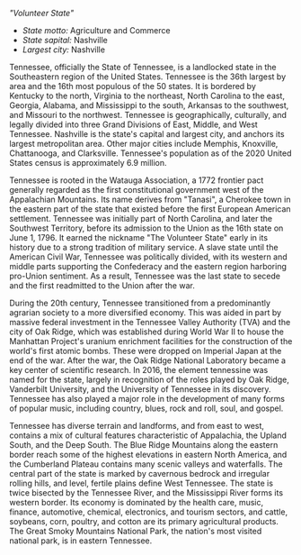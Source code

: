 *"Volunteer State"*

- *State motto:* Agriculture and Commerce<br>
- *State sapital:* Nashville<br>
- *Largest city:* Nashville

Tennessee, officially the State of Tennessee, is a landlocked state in the Southeastern region of the United States. Tennessee is the 36th largest by area and the 16th most populous of the 50 states. It is bordered by Kentucky to the north, Virginia to the northeast, North Carolina to the east, Georgia, Alabama, and Mississippi to the south, Arkansas to the southwest, and Missouri to the northwest. Tennessee is geographically, culturally, and legally divided into three Grand Divisions of East, Middle, and West Tennessee. Nashville is the state's capital and largest city, and anchors its largest metropolitan area. Other major cities include Memphis, Knoxville, Chattanooga, and Clarksville. Tennessee's population as of the 2020 United States census is approximately 6.9 million.

Tennessee is rooted in the Watauga Association, a 1772 frontier pact generally regarded as the first constitutional government west of the Appalachian Mountains. Its name derives from "Tanasi", a Cherokee town in the eastern part of the state that existed before the first European American settlement. Tennessee was initially part of North Carolina, and later the Southwest Territory, before its admission to the Union as the 16th state on June 1, 1796. It earned the nickname "The Volunteer State" early in its history due to a strong tradition of military service. A slave state until the American Civil War, Tennessee was politically divided, with its western and middle parts supporting the Confederacy and the eastern region harboring pro-Union sentiment. As a result, Tennessee was the last state to secede and the first readmitted to the Union after the war.

During the 20th century, Tennessee transitioned from a predominantly agrarian society to a more diversified economy. This was aided in part by massive federal investment in the Tennessee Valley Authority (TVA) and the city of Oak Ridge, which was established during World War II to house the Manhattan Project's uranium enrichment facilities for the construction of the world's first atomic bombs. These were dropped on Imperial Japan at the end of the war. After the war, the Oak Ridge National Laboratory became a key center of scientific research. In 2016, the element tennessine was named for the state, largely in recognition of the roles played by Oak Ridge, Vanderbilt University, and the University of Tennessee in its discovery. Tennessee has also played a major role in the development of many forms of popular music, including country, blues, rock and roll, soul, and gospel.

Tennessee has diverse terrain and landforms, and from east to west, contains a mix of cultural features characteristic of Appalachia, the Upland South, and the Deep South. The Blue Ridge Mountains along the eastern border reach some of the highest elevations in eastern North America, and the Cumberland Plateau contains many scenic valleys and waterfalls. The central part of the state is marked by cavernous bedrock and irregular rolling hills, and level, fertile plains define West Tennessee. The state is twice bisected by the Tennessee River, and the Mississippi River forms its western border. Its economy is dominated by the health care, music, finance, automotive, chemical, electronics, and tourism sectors, and cattle, soybeans, corn, poultry, and cotton are its primary agricultural products. The Great Smoky Mountains National Park, the nation's most visited national park, is in eastern Tennessee.